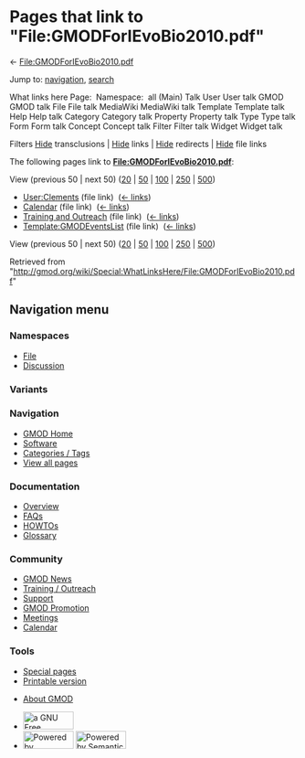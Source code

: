 <div id="mw-page-base" class="noprint">

</div>

<div id="mw-head-base" class="noprint">

</div>

<div id="content" class="mw-body" role="main">

<span id="top"></span>

<div id="mw-js-message" style="display:none;">

</div>



# <span dir="auto">Pages that link to "File:GMODForIEvoBio2010.pdf"</span>

<div id="bodyContent">

<div id="contentSub">

←
[File:GMODForIEvoBio2010.pdf](/wiki/File:GMODForIEvoBio2010.pdf "File:GMODForIEvoBio2010.pdf")

</div>

<div id="jump-to-nav" class="mw-jump">

Jump to: [navigation](#mw-navigation), [search](#p-search)

</div>

<div id="mw-content-text">

What links here Page:  Namespace:  all (Main) Talk User User talk GMOD
GMOD talk File File talk MediaWiki MediaWiki talk Template Template talk
Help Help talk Category Category talk Property Property talk Type Type
talk Form Form talk Concept Concept talk Filter Filter talk Widget
Widget talk

Filters
[Hide](/mediawiki/index.php?title=Special:WhatLinksHere/File:GMODForIEvoBio2010.pdf&hidetrans=1 "Special:WhatLinksHere/File:GMODForIEvoBio2010.pdf")
transclusions \|
[Hide](/mediawiki/index.php?title=Special:WhatLinksHere/File:GMODForIEvoBio2010.pdf&hidelinks=1 "Special:WhatLinksHere/File:GMODForIEvoBio2010.pdf")
links \|
[Hide](/mediawiki/index.php?title=Special:WhatLinksHere/File:GMODForIEvoBio2010.pdf&hideredirs=1 "Special:WhatLinksHere/File:GMODForIEvoBio2010.pdf")
redirects \|
[Hide](/mediawiki/index.php?title=Special:WhatLinksHere/File:GMODForIEvoBio2010.pdf&hideimages=1 "Special:WhatLinksHere/File:GMODForIEvoBio2010.pdf")
file links

The following pages link to
**[File:GMODForIEvoBio2010.pdf](/wiki/File:GMODForIEvoBio2010.pdf "File:GMODForIEvoBio2010.pdf")**:

View (previous 50 \| next 50)
([20](/mediawiki/index.php?title=Special:WhatLinksHere/File:GMODForIEvoBio2010.pdf&limit=20 "Special:WhatLinksHere/File:GMODForIEvoBio2010.pdf")
\|
[50](/mediawiki/index.php?title=Special:WhatLinksHere/File:GMODForIEvoBio2010.pdf&limit=50 "Special:WhatLinksHere/File:GMODForIEvoBio2010.pdf")
\|
[100](/mediawiki/index.php?title=Special:WhatLinksHere/File:GMODForIEvoBio2010.pdf&limit=100 "Special:WhatLinksHere/File:GMODForIEvoBio2010.pdf")
\|
[250](/mediawiki/index.php?title=Special:WhatLinksHere/File:GMODForIEvoBio2010.pdf&limit=250 "Special:WhatLinksHere/File:GMODForIEvoBio2010.pdf")
\|
[500](/mediawiki/index.php?title=Special:WhatLinksHere/File:GMODForIEvoBio2010.pdf&limit=500 "Special:WhatLinksHere/File:GMODForIEvoBio2010.pdf"))

- [User:Clements](/wiki/User:Clements "User:Clements") (file link) ‎
  <span class="mw-whatlinkshere-tools">([←
  links](/mediawiki/index.php?title=Special:WhatLinksHere&target=User%3AClements "Special:WhatLinksHere"))</span>
- [Calendar](/wiki/Calendar "Calendar") (file link) ‎
  <span class="mw-whatlinkshere-tools">([←
  links](/mediawiki/index.php?title=Special:WhatLinksHere&target=Calendar "Special:WhatLinksHere"))</span>
- [Training and
  Outreach](/wiki/Training_and_Outreach "Training and Outreach") (file
  link) ‎ <span class="mw-whatlinkshere-tools">([←
  links](/mediawiki/index.php?title=Special:WhatLinksHere&target=Training+and+Outreach "Special:WhatLinksHere"))</span>
- [Template:GMODEventsList](/wiki/Template:GMODEventsList "Template:GMODEventsList")
  (file link) ‎ <span class="mw-whatlinkshere-tools">([←
  links](/mediawiki/index.php?title=Special:WhatLinksHere&target=Template%3AGMODEventsList "Special:WhatLinksHere"))</span>

View (previous 50 \| next 50)
([20](/mediawiki/index.php?title=Special:WhatLinksHere/File:GMODForIEvoBio2010.pdf&limit=20 "Special:WhatLinksHere/File:GMODForIEvoBio2010.pdf")
\|
[50](/mediawiki/index.php?title=Special:WhatLinksHere/File:GMODForIEvoBio2010.pdf&limit=50 "Special:WhatLinksHere/File:GMODForIEvoBio2010.pdf")
\|
[100](/mediawiki/index.php?title=Special:WhatLinksHere/File:GMODForIEvoBio2010.pdf&limit=100 "Special:WhatLinksHere/File:GMODForIEvoBio2010.pdf")
\|
[250](/mediawiki/index.php?title=Special:WhatLinksHere/File:GMODForIEvoBio2010.pdf&limit=250 "Special:WhatLinksHere/File:GMODForIEvoBio2010.pdf")
\|
[500](/mediawiki/index.php?title=Special:WhatLinksHere/File:GMODForIEvoBio2010.pdf&limit=500 "Special:WhatLinksHere/File:GMODForIEvoBio2010.pdf"))

</div>

<div class="printfooter">

Retrieved from
"<http://gmod.org/wiki/Special:WhatLinksHere/File:GMODForIEvoBio2010.pdf>"

</div>

<div id="catlinks" class="catlinks catlinks-allhidden">

</div>

<div class="visualClear">

</div>

</div>

</div>

<div id="mw-navigation">

## Navigation menu

<div id="mw-head">



<div id="left-navigation">

<div id="p-namespaces" class="vectorTabs" role="navigation"
aria-labelledby="p-namespaces-label">

### Namespaces

- <span id="ca-nstab-image"><a href="/wiki/File:GMODForIEvoBio2010.pdf" accesskey="c"
  title="View the file page [c]">File</a></span>
- <span id="ca-talk"><a
  href="/mediawiki/index.php?title=File_talk:GMODForIEvoBio2010.pdf&amp;action=edit&amp;redlink=1"
  accesskey="t"
  title="Discussion about the content page [t]">Discussion</a></span>

</div>

<div id="p-variants" class="vectorMenu emptyPortlet" role="navigation"
aria-labelledby="p-variants-label">

### 

### Variants[](#)

<div class="menu">

</div>

</div>

</div>

<div id="right-navigation">





</div>



</div>

</div>

</div>

<div id="mw-panel">

<div id="p-logo" role="banner">

<a href="/wiki/Main_Page"
style="background-image: url(http://gmod.org/images/GMOD-cogs.png);"
title="Visit the main page"></a>

</div>

<div id="p-Navigation" class="portal" role="navigation"
aria-labelledby="p-Navigation-label">

### Navigation

<div class="body">

- <span id="n-GMOD-Home">[GMOD Home](/wiki/Main_Page)</span>
- <span id="n-Software">[Software](/wiki/GMOD_Components)</span>
- <span id="n-Categories-.2F-Tags">[Categories /
  Tags](/wiki/Categories)</span>
- <span id="n-View-all-pages">[View all
  pages](/wiki/Special:AllPages)</span>

</div>

</div>

<div id="p-Documentation" class="portal" role="navigation"
aria-labelledby="p-Documentation-label">

### Documentation

<div class="body">

- <span id="n-Overview">[Overview](/wiki/Overview)</span>
- <span id="n-FAQs">[FAQs](/wiki/Category:FAQ)</span>
- <span id="n-HOWTOs">[HOWTOs](/wiki/Category:HOWTO)</span>
- <span id="n-Glossary">[Glossary](/wiki/Glossary)</span>

</div>

</div>

<div id="p-Community" class="portal" role="navigation"
aria-labelledby="p-Community-label">

### Community

<div class="body">

- <span id="n-GMOD-News">[GMOD News](/wiki/GMOD_News)</span>
- <span id="n-Training-.2F-Outreach">[Training /
  Outreach](/wiki/Training_and_Outreach)</span>
- <span id="n-Support">[Support](/wiki/Support)</span>
- <span id="n-GMOD-Promotion">[GMOD
  Promotion](/wiki/GMOD_Promotion)</span>
- <span id="n-Meetings">[Meetings](/wiki/Meetings)</span>
- <span id="n-Calendar">[Calendar](/wiki/Calendar)</span>

</div>

</div>

<div id="p-tb" class="portal" role="navigation"
aria-labelledby="p-tb-label">

### Tools

<div class="body">

- <span id="t-specialpages"><a href="/wiki/Special:SpecialPages" accesskey="q"
  title="A list of all special pages [q]">Special pages</a></span>
- <span id="t-print"><a
  href="/mediawiki/index.php?title=Special:WhatLinksHere/File:GMODForIEvoBio2010.pdf&amp;printable=yes"
  rel="alternate" accesskey="p"
  title="Printable version of this page [p]">Printable version</a></span>

</div>

</div>

</div>

</div>

<div id="footer" role="contentinfo">

- <span id="footer-places-about">[About
  GMOD](/wiki/GMOD:About "GMOD:About")</span>

<!-- -->

- <span id="footer-copyrightico">[<img src="http://www.gnu.org/graphics/gfdl-logo-small.png" width="88"
  height="31" alt="a GNU Free Documentation License" />](http://www.gnu.org/licenses/fdl-1.3.html)</span>
- <span id="footer-poweredbyico">[<img src="/mediawiki/skins/common/images/poweredby_mediawiki_88x31.png"
  width="88" height="31" alt="Powered by MediaWiki" />](//www.mediawiki.org/)
  [<img
  src="/mediawiki/extensions/SemanticMediaWiki/includes/../resources/images/smw_button.png"
  width="88" height="31" alt="Powered by Semantic MediaWiki" />](https://www.semantic-mediawiki.org/wiki/Semantic_MediaWiki)</span>

<div style="clear:both">

</div>

</div>
